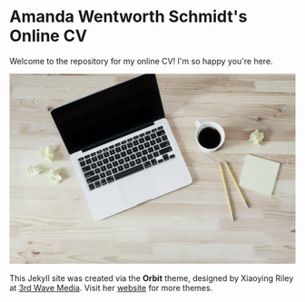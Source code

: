 # Amanda Wentworth Schmidt's Online CV

Welcome to the repository for my online CV! I'm so happy you're here.

![cover photo](/assets/images/lauren-mancke.jpg)

This Jekyll site was created via the **Orbit** theme, designed by Xiaoying Riley at [3rd Wave Media](http://themes.3rdwavemedia.com/). Visit her [website](http://themes.3rdwavemedia.com/) for more themes.